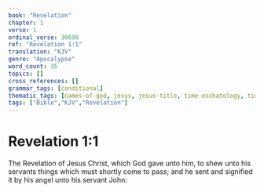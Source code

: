 ```yaml
---
book: "Revelation"
chapter: 1
verse: 1
ordinal_verse: 30699
ref: "Revelation 1:1"
translation: "KJV"
genre: "Apocalypse"
word_count: 35
topics: []
cross_references: []
grammar_tags: [conditional]
thematic_tags: [names-of-god, jesus, jesus-title, time-eschatology, time]
tags: ["Bible","KJV","Revelation"]
---
```


# Revelation 1:1

The Revelation of Jesus Christ, which God gave unto him, to shew unto his servants things which must shortly come to pass; and he sent and signified it by his angel unto his servant John:
